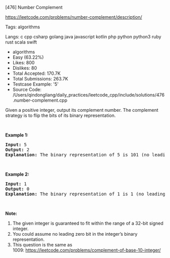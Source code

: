 [476] Number Complement  

https://leetcode.com/problems/number-complement/description/

Tags:   algorithms 

Langs:  c   cpp   csharp   golang   java   javascript   kotlin   php   python   python3   ruby   rust   scala   swift 

* algorithms
* Easy (63.22%)
* Likes:    800
* Dislikes: 80
* Total Accepted:    170.7K
* Total Submissions: 263.7K
* Testcase Example:  '5'
* Source Code:       /Users/qindongliang/daily_practices/leetcode_cpp/include/solutions/476.number-complement.cpp

<p>Given a positive integer, output its complement number. The complement strategy is to flip the bits of its binary representation.</p>

<p>&nbsp;</p>

<p><b>Example 1:</b></p>

<pre>
<b>Input:</b> 5
<b>Output:</b> 2
<b>Explanation:</b> The binary representation of 5 is 101 (no leading zero bits), and its complement is 010. So you need to output 2.
</pre>

<p>&nbsp;</p>

<p><b>Example 2:</b></p>

<pre>
<b>Input:</b> 1
<b>Output:</b> 0
<b>Explanation:</b> The binary representation of 1 is 1 (no leading zero bits), and its complement is 0. So you need to output 0.
</pre>

<p>&nbsp;</p>

<p><b>Note:</b></p>

<ol>
	<li>The given integer is guaranteed to fit within the range of a 32-bit signed integer.</li>
	<li>You could assume no leading zero bit in the integer&rsquo;s binary representation.</li>
	<li>This question is the same as 1009:&nbsp;<a href="https://leetcode.com/problems/complement-of-base-10-integer/">https://leetcode.com/problems/complement-of-base-10-integer/</a></li>
</ol>

